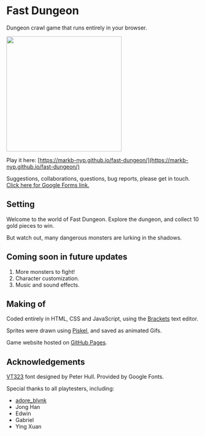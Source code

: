 # Fast Dungeon
Dungeon crawl game that runs entirely in your browser.

<img src="https://markb-nyp.github.io/fast-dungeon/Resources/FD_splash_1.png" height="300">

Play it here: [https://markb-nyp.github.io/fast-dungeon/](https://markb-nyp.github.io/fast-dungeon/)

Suggestions, collaborations, questions, bug reports, please get in touch.
[Click here for Google Forms link.](https://docs.google.com/forms/d/e/1FAIpQLSc7h9e_N2cWjd-fMvnNISYVUqeP_hz99eK6J_UuMZJKKMToqw/viewform)

## Setting
Welcome to the world of Fast Dungeon. Explore the dungeon, and collect 10 gold pieces to win.

But watch out, many dangerous monsters are lurking in the shadows.

## Coming soon in future updates
1. More monsters to fight!
2. Character customization.
3. Music and sound effects.

## Making of
Coded entirely in HTML, CSS and JavaScript, using the [Brackets](https://brackets.io/) text editor.


Sprites were drawn using [Piskel](https://www.piskelapp.com/), and saved as animated Gifs.


Game website hosted on [GitHub Pages](https://pages.github.com/).

## Acknowledgements
[VT323](https://fonts.google.com/specimen/VT323?query=VT323) font designed by Peter Hull. Provided by Google Fonts.

Special thanks to all playtesters, including:
- [adore_blvnk](https://github.com/adoreblvnk)
- Jong Han
- Edwin
- Gabriel
- Ying Xuan
